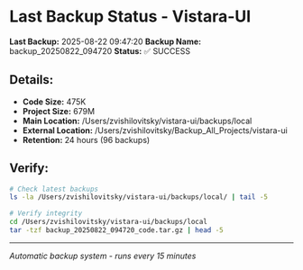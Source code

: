 # Last Backup Status - Vistara-UI

**Last Backup:** 2025-08-22 09:47:20
**Backup Name:** backup_20250822_094720
**Status:** ✅ SUCCESS

## Details:
- **Code Size:** 475K
- **Project Size:** 679M
- **Main Location:** /Users/zvishilovitsky/vistara-ui/backups/local
- **External Location:** /Users/zvishilovitsky/Backup_All_Projects/vistara-ui
- **Retention:** 24 hours (96 backups)

## Verify:
```bash
# Check latest backups
ls -la /Users/zvishilovitsky/vistara-ui/backups/local/ | tail -5

# Verify integrity
cd /Users/zvishilovitsky/vistara-ui/backups/local
tar -tzf backup_20250822_094720_code.tar.gz | head -5
```

---
*Automatic backup system - runs every 15 minutes*
